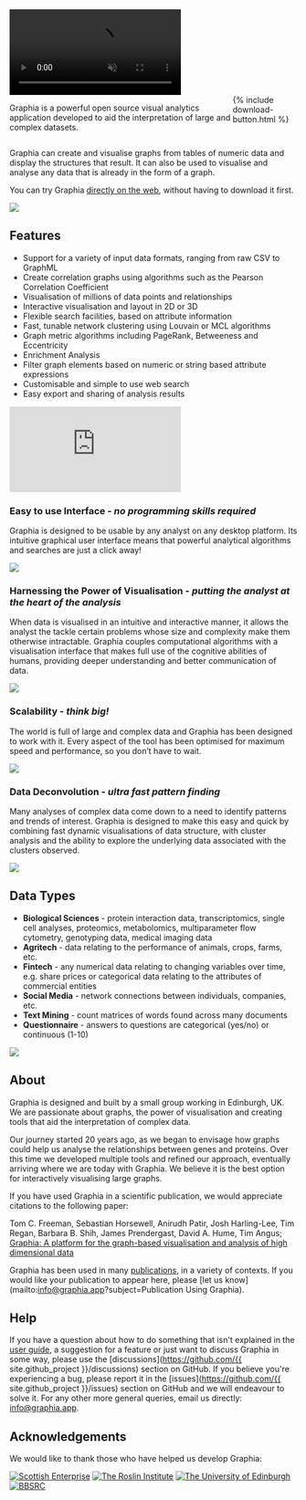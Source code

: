 <div class="full-width">
<video id="banner" autoplay muted loop oncontextmenu="return false;">
<source src="{{site.url}}/assets/banner.webm" type="video/webm">
<source src="{{site.url}}/assets/banner.mp4" type="video/mp4">
</video>
</div>

<div style="display: flex;">
<p>
Graphia is a powerful open source visual analytics application developed to aid the interpretation of large and complex datasets.
</p>
<div>{% include download-button.html %}</div>
</div>

Graphia can create and visualise graphs from tables of numeric data and display the structures that result. It can also be used to visualise and analyse any data that is already in the form of a graph.

<p class="wasm">You can try Graphia <a href="https://web.graphia.app">directly on the web</a>, without having to download it first.</p>

![]({{site.url}}/assets/main/tree-graphs.png)

## **Features**

- Support for a variety of input data formats, ranging from raw CSV to GraphML
- Create correlation graphs using algorithms such as the Pearson Correlation Coefficient
- Visualisation of millions of data points and relationships
- Interactive visualisation and layout in 2D or 3D
- Flexible search facilities, based on attribute information
- Fast, tunable network clustering using Louvain or MCL algorithms
- Graph metric algorithms including PageRank, Betweeness and Eccentricity
- Enrichment Analysis
- Filter graph elements based on numeric or string based attribute expressions
- Customisable and simple to use web search
- Easy export and sharing of analysis results

<div class="video-container">
<iframe class="responsive-iframe" src="https://www.youtube.com/embed/YjfthA5DIOk" frameborder="0"
    allow="accelerometer; autoplay; clipboard-write; encrypted-media; gyroscope; picture-in-picture" allowfullscreen>
</iframe>
</div>

### **Easy to use Interface** - _no programming skills required_

Graphia is designed to be usable by any analyst on any desktop platform. Its intuitive graphical user interface means that powerful analytical algorithms and searches are just a click away!

[![]({{site.url}}/assets/main/macos-white-thumbnail.png)]({{site.url}}/assets/main/macos-white.png)

### **Harnessing the Power of Visualisation** - _putting the analyst at the heart of the analysis_

When data is visualised in an intuitive and interactive manner, it allows the analyst the tackle certain problems whose size and complexity make them otherwise intractable. Graphia couples computational algorithms with a visualisation interface that makes full use of the cognitive abilities of humans, providing deeper understanding and better communication of data.

[![]({{site.url}}/assets/main/linux-grey-thumbnail.png)]({{site.url}}/assets/main/linux-grey.png)

### **Scalability** - _think big!_

The world is full of large and complex data and Graphia has been designed to work with it. Every aspect of the tool has been optimised for maximum speed and performance, so you don’t have to wait.

[![]({{site.url}}/assets/main/windows-black-thumbnail.png)]({{site.url}}/assets/main/windows-black.png)

### **Data Deconvolution** - _ultra fast pattern finding_

Many analyses of complex data come down to a need to identify patterns and trends of interest. Graphia is designed to make this easy and quick by combining fast dynamic visualisations of data structure, with cluster analysis and the ability to explore the underlying data associated with the clusters observed.

[![]({{site.url}}/assets/main/web-grey-thumbnail.png)]({{site.url}}/assets/main/web-grey.png)

## **Data Types**

- **Biological Sciences** - protein interaction data, transcriptomics, single cell analyses, proteomics, metabolomics, multiparameter flow cytometry, genotyping data, medical imaging data
- **Agritech** - data relating to the performance of animals, crops, farms, etc.
- **Fintech** - any numerical data relating to changing variables over time, e.g. share prices or categorical data relating to the attributes of commercial entities
- **Social Media** - network connections between individuals, companies, etc.
- **Text Mining** - count matrices of words found across many documents
- **Questionnaire** - answers to questions are categorical (yes/no) or continuous (1-10)

[![]({{site.url}}/assets/main/ui-thumbnail.png)]({{site.url}}/assets/main/ui.png)

## **About**

Graphia is designed and built by a small group working in Edinburgh, UK. We are passionate about graphs, the power of visualisation and creating tools that aid the interpretation of complex data.

Our journey started 20 years ago, as we began to envisage how graphs could help us analyse the relationships between genes and proteins. Over this time we developed multiple tools and refined our approach, eventually arriving where we are today with Graphia. We believe it is the best option for interactively visualising large graphs.

If you have used Graphia in a scientific publication, we would appreciate citations to the following paper:

Tom C. Freeman, Sebastian Horsewell, Anirudh Patir, Josh Harling-Lee, Tim Regan, Barbara B. Shih, James Prendergast, David A. Hume, Tim Angus; [Graphia: A platform for the graph-based visualisation and analysis of high dimensional data](https://journals.plos.org/ploscompbiol/article?id=10.1371/journal.pcbi.1010310)

Graphia has been used in many [publications]({{site.url}}/citations.html), in a variety of contexts. If you would like your publication to appear here, please [let us know](mailto:info@graphia.app?subject=Publication Using Graphia).

## **Help**

If you have a question about how to do something that isn't explained in the [user guide]({{site.url}}/userguide.html), a suggestion for a feature or just want to discuss Graphia in some way, please use the [discussions](https://github.com/{{ site.github_project }}/discussions) section on GitHub. If you believe you're experiencing a bug, please report it in the [issues](https://github.com/{{ site.github_project }}/issues) section on GitHub and we will endeavour to solve it. For any other more general queries, email us directly: <info@graphia.app>.

## **Acknowledgements** ##

We would like to thank those who have helped us develop Graphia:

[![Scottish Enterprise]({{site.url}}/assets/logos/scotent.png)](https://www.scottish-enterprise.com/)
[![The Roslin Institute]({{site.url}}/assets/logos/roslin.png)](https://www.roslin.ed.ac.uk/)
[![The University of Edinburgh]({{site.url}}/assets/logos/uoe.png)](https://www.ed.ac.uk/)
[![BBSRC]({{site.url}}/assets/logos/bbsrc.png)](https://bbsrc.ukri.org/)
